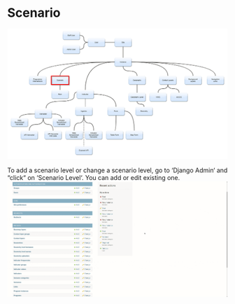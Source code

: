 # Scenario

![scenario](../../img/scenario-diagramflow.png "Scenario") 

To add a scenario level or change a scenario level, go to ‘Django Admin‘ and “click“ on ‘Scenario Level‘. You can add or edit existing one. 
 <br>![Scenario Level](../../img/scenario.gif "Scenario Level")